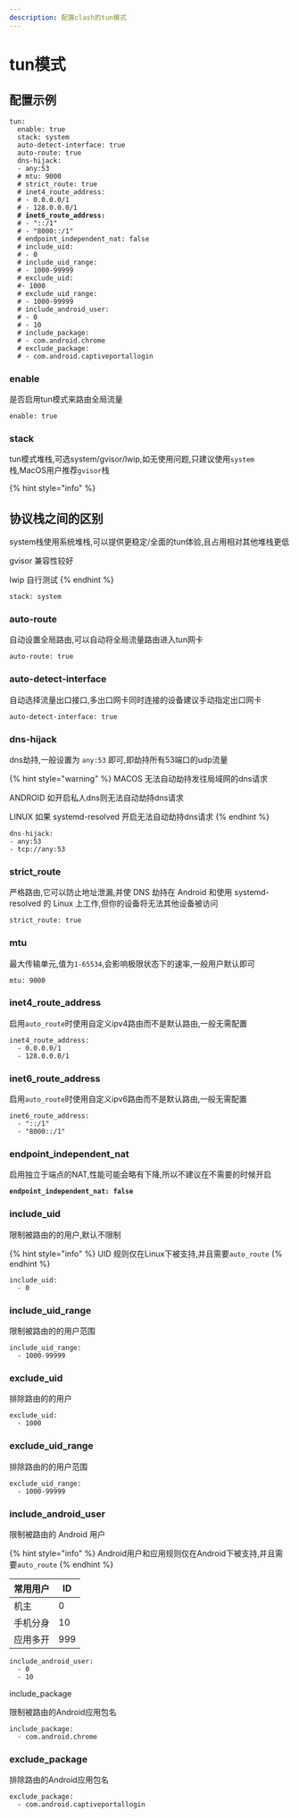 ```yaml
---
description: 配置clash的tun模式
---
```


# tun模式

## 配置示例

<pre><code>tun:
  enable: true
  stack: system
  auto-detect-interface: true
  auto-route: true
  dns-hijack:
  - any:53
  # mtu: 9000
  # strict_route: true
  # inet4_route_address:
  # - 0.0.0.0/1
  # - 128.0.0.0/1
<strong>  # inet6_route_address:
</strong>  # - "::/1"
  # - "8000::/1"
  # endpoint_independent_nat: false
  # include_uid:
  # - 0
  # include_uid_range:
  # - 1000-99999
  # exclude_uid:
  #- 1000
  # exclude_uid_range:
  # - 1000-99999
  # include_android_user:
  # - 0
  # - 10
  # include_package:
  # - com.android.chrome
  # exclude_package:
  # - com.android.captiveportallogin
</code></pre>

### enable

是否启用tun模式来路由全局流量

```
enable: true
```

### stack

tun模式堆栈,可选system/gvisor/lwip,如无使用问题,只建议使用`system`栈,MacOS用户推荐`gvisor`栈

{% hint style="info" %}
## 协议栈之间的区别

system栈使用系统堆栈,可以提供更稳定/全面的tun体验,且占用相对其他堆栈更低

gvisor   兼容性较好

lwip  自行测试
{% endhint %}

```
stack: system
```

### auto-route

自动设置全局路由,可以自动将全局流量路由进入tun网卡

```
auto-route: true
```

### auto-detect-interface

自动选择流量出口接口,多出口网卡同时连接的设备建议手动指定出口网卡

```
auto-detect-interface: true
```

### dns-hijack

dns劫持,一般设置为 `any:53` 即可,即劫持所有53端口的udp流量

{% hint style="warning" %}
MACOS     无法自动劫持发往局域网的dns请求

ANDROID  如开启私人dns则无法自动劫持dns请求

LINUX        如果 systemd-resolved 开启无法自动劫持dns请求
{% endhint %}

```
dns-hijack:
- any:53
- tcp://any:53
```

### strict\_route

严格路由,它可以防止地址泄漏,并使 DNS 劫持在 Android 和使用 systemd-resolved 的 Linux 上工作,但你的设备将无法其他设备被访问

```
strict_route: true
```

### mtu

最大传输单元,值为`1-65534`,会影响极限状态下的速率,一般用户默认即可

```
mtu: 9000
```

### inet4\_route\_address

启用`auto_route`时使用自定义ipv4路由而不是默认路由,一般无需配置

```
inet4_route_address:
  - 0.0.0.0/1
  - 128.0.0.0/1
```

### inet6\_route\_address

启用`auto_route`时使用自定义ipv6路由而不是默认路由,一般无需配置

```
inet6_route_address:
  - "::/1"
  - "8000::/1"
```

### endpoint\_independent\_nat

启用独立于端点的NAT,性能可能会略有下降,所以不建议在不需要的时候开启

<pre><code><strong>endpoint_independent_nat: false
</strong></code></pre>

### include\_uid

限制被路由的的用户,默认不限制

{% hint style="info" %}
UID 规则仅在Linux下被支持,并且需要`auto_route`
{% endhint %}

```
include_uid:
  - 0
```

### include\_uid\_range

限制被路由的的用户范围

```
include_uid_range:
  - 1000-99999
```

### exclude\_uid

排除路由的的用户

```
exclude_uid:
  - 1000
```

### exclude\_uid\_range

排除路由的的用户范围

```
exclude_uid_range:
  - 1000-99999
```

### include\_android\_user

限制被路由的 Android 用户

{% hint style="info" %}
Android用户和应用规则仅在Android下被支持,并且需要`auto_route`
{% endhint %}

| 常用用户	 | ID  |
| ----- | --- |
| 机主    | 0   |
| 手机分身  | 10  |
| 应用多开  | 999 |

```
include_android_user:
  - 0
  - 10
```

include\_package

限制被路由的Android应用包名

```
include_package:
  - com.android.chrome
```

### exclude\_package

排除路由的Android应用包名

```
exclude_package:
  - com.android.captiveportallogin
```
